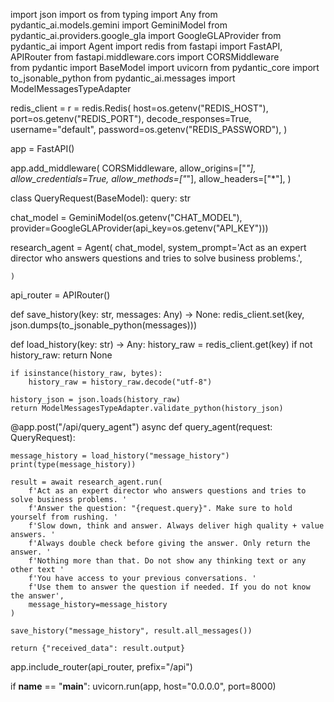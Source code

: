 import json
import os
from typing import Any
from pydantic_ai.models.gemini import GeminiModel
from pydantic_ai.providers.google_gla import GoogleGLAProvider
from pydantic_ai import Agent
import redis
from fastapi import FastAPI, APIRouter
from fastapi.middleware.cors import CORSMiddleware  
from pydantic import BaseModel
import uvicorn
from pydantic_core import to_jsonable_python
from pydantic_ai.messages import ModelMessagesTypeAdapter


redis_client = r = redis.Redis(
    host=os.getenv("REDIS_HOST"),
    port=os.getenv("REDIS_PORT"),
    decode_responses=True,
    username="default",
    password=os.getenv("REDIS_PASSWORD"),
)

app = FastAPI()

app.add_middleware(
    CORSMiddleware,
    allow_origins=["*"],
    allow_credentials=True,
    allow_methods=["*"],
    allow_headers=["*"],
)


class QueryRequest(BaseModel):
    query: str




chat_model = GeminiModel(os.getenv("CHAT_MODEL"), provider=GoogleGLAProvider(api_key=os.getenv("API_KEY")))

research_agent = Agent(
    chat_model,
    system_prompt='Act as an expert director who answers questions and tries to solve business problems.',

    )


api_router = APIRouter()

def save_history(key: str, messages: Any) -> None:
    redis_client.set(key, json.dumps(to_jsonable_python(messages)))

def load_history(key: str) -> Any:
    history_raw = redis_client.get(key)
    if not history_raw:
        return None
    
    if isinstance(history_raw, bytes):
        history_raw = history_raw.decode("utf-8")

    history_json = json.loads(history_raw)
    return ModelMessagesTypeAdapter.validate_python(history_json)

@app.post("/api/query_agent")
async def query_agent(request: QueryRequest):

    message_history = load_history("message_history")
    print(type(message_history))

    result = await research_agent.run(
        f'Act as an expert director who answers questions and tries to solve business problems. '
        f'Answer the question: "{request.query}". Make sure to hold yourself from rushing. '
        f'Slow down, think and answer. Always deliver high quality + value answers. '
        f'Always double check before giving the answer. Only return the answer. '
        f'Nothing more than that. Do not show any thinking text or any other text '
        f'You have access to your previous conversations. '
        f'Use them to answer the question if needed. If you do not know the answer',
        message_history=message_history
    )

    save_history("message_history", result.all_messages())

    return {"received_data": result.output}


app.include_router(api_router, prefix="/api")


if __name__ == "__main__":
    uvicorn.run(app, host="0.0.0.0", port=8000)